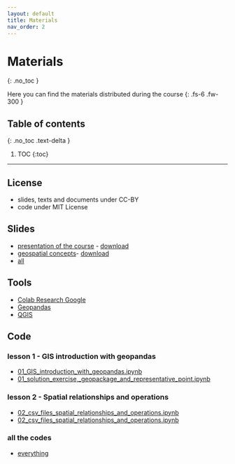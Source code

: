 ```yaml
---
layout: default
title: Materials
nav_order: 2
---
```


# Materials
{: .no_toc }


Here you can find the materials distributed during the course
{: .fs-6 .fw-300 }

## Table of contents
{: .no_toc .text-delta }

1. TOC
{:toc}

---

## License
- slides, texts and documents under CC-BY
- code under MIT License

## Slides
- [presentation of the course](https://docs.google.com/presentation/d/e/2PACX-1vSBVsLi-ND3eGZ0ZyAd-XWs453H4PRkywlYzJIVrHWnxrF1QLMe0GX4nlWq8YXeqWNNUwZS-t8IOO4e/pub?start=false&loop=false&delayms=3000) - [download](https://github.com/napo/geospatial_course_unitn/raw/master/docs/pdf/01%20-%20presentation%20of%20the%20course%20-%20geospatial%20analysis.pdf)
- [geospatial concepts](https://docs.google.com/presentation/d/e/2PACX-1vT_my7vYOE2_xOdD-eZOtjxEFrbi1BfMcx_84jwomsVgI5wOfPxBO6sPNhxPtaLuEhrrkxmPbiv5Na0/pub?start=false&loop=false&delayms=3000)- [download](https://github.com/napo/geospatial_course_unitn/raw/master/docs/pdf/02%20-%20geospatial%20concepts%20-%20datascience.pdf)
- [all](https://github.com/napo/geospatial_course_unitn/tree/master/docs/pdf)

## Tools
- [Colab Research Google](https://colab.research.google.com/)
- [Geopandas](https://geopandas.org)
- [QGIS](https://qgis.org)

## Code
### lesson 1 - GIS introduction with geopandas
- [01_GIS_introduction_with_geopandas.ipynb](https://github.com/napo/geospatial_course_unitn/blob/master/code/01_GIS_introduction_with_geopandas.ipynb)
- [01_solution_exercise,_geopackage_and_representative_point.ipynb](https://github.com/napo/geospatial_course_unitn/blob/master/code/01_solution_exercise%2C_geopackage_and_representative_point.ipynb)
### lesson 2 - Spatial relationships and operations
- [02_csv_files_spatial_relationships_and_operations.ipynb](https://github.com/napo/geospatial_course_unitn/blob/master/code/02_csv_files_spatial_relationships_and_operations.ipynb)
- [02_csv_files_spatial_relationships_and_operations.ipynb](https://github.com/napo/geospatial_course_unitn/blob/master/code/02_csv_files_spatial_relationships_and_operations.ipynb)

### all the codes
- [everything](https://github.com/napo/geospatial_course_unitn/tree/master/code)
